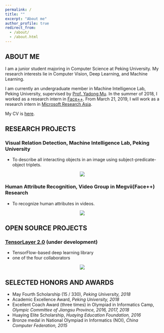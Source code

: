 ```yaml
---
permalink: /
title: ""
excerpt: "About me"
author_profile: true
redirect_from: 
  - /about/
  - /about.html
---
```




ABOUT ME
------
I am a junior student majoring in Computer Science at Peking University. My research interests lie in Computer Vision, Deep Learning, and Machine Learning.

I am currently an undergraduate member in Machine Intelligence Lab, Peking University, supervised by [Prof. Yadong Mu](http://www.muyadong.com). In the summer of 2018, I worked as a research intern in [Face++](https://www.faceplusplus.com/). From March 21, 2019, I will work as a research intern in [Microsoft Research Asia](https://www.microsoft.com/en-us/research/lab/microsoft-research-asia/).

My CV is [here](https://warshallrho.github.io/files/CV_RuihaiWu.pdf).





RESEARCH PROJECTS
------
### Visual Relation Detection, Machine Intelligence Lab, Peking University

- To describe all interacting objects in an image using subject-predicate-object triplets.

<p align="center">
    <img src="https://warshallrho.github.io/images/relation.png">
</p>


### Human Attribute Recognition, Video Group in Megvii(Face++) Research

- To recognize human attributes in videos.

<p align="center">
    <img src="https://warshallrho.github.io/images/attribute.png">
</p>





OPEN SOURCE PROJECTS
------
### [TensorLayer 2.0](https://github.com/zsdonghao/tensorlayer2) (under development)

- TensorFlow-based deep learning library
- one of the four collaborators

<p align="center">
    <img src="https://warshallrho.github.io/images/tl_transparent_logo.png">
</p>




SELECTED HONORS AND AWARDS
------
- May Fourth Scholarship (15 / 330), *Peking University, 2018*
- Academic Excellence Award, *Peking University, 2018*
- Excellent Coach Award (three times) in Olympiad in Informatics Camp, *Olympic Committee of Jiangsu Province, 2016, 2017, 2018*
- Huaying Elite Scholarship, *Huaying Education Foundation, 2016*
- Bronze medal in National Olympiad in Informatics (NOI), *China Computer Federation, 2015*



